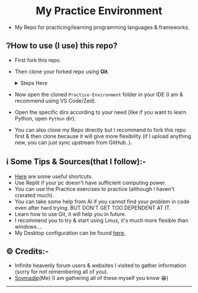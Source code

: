 <h1 align="center">
  My Practice Environment
</h1>

- My Repo for practicing/learning programming languages & frameworks.


## ❔How to use (I use) this repo?

- First fork this repo.
- Then clone your forked repo using **Git**.
  <details>
    <summary>Steps Here</summary>
     For Linux (make sure git is installed):-

      ```
      git clone https://github.com/<your_username>/Practice-Environment.git
      ```
     For Windows (altough I recommend to try using Linux):-
      - First install git from [here][1]
      - Then clone:-

      ```
      git clone https://github.com/<your_username>/Practice-Environment.git
      ```
  </details>

- Now open the cloned `Practice-Environment` folder in your IDE (I am & recommend using VS Code/Zed).
- Open the specific dirs according to your need (like if you want to learn Python, open `Python` dir).
- You can also clone my Repo directly but I recommend to fork this repo first & then clone because it will give more flexibility (if I upload anything new, you can just sync upstream from GitHub..).


## ℹ️ Some Tips & Sources(that I follow):-

- [Here][2] are some useful shortcuts.
- Use Replit if your pc doesn't have sufficient computing power.
- You can use the Practice exercises to practice (although I haven't crerated much).
- You can take some help from AI if you cannot find your problem in code even after hard trying. BUT DON'T GET TOO DEPENDENT AT IT.
- Learn how to use Git, it will help you in future.
- I recommend you to try & start using Linux, it's much more flexible than windows....
- My Desktop configuration can be found [here.](https://github.com/soymadip/HyprDE)


## ©️ Credits:-

- Infinite heavenly forum users & websites I visited to gather information (sorry for not remembering all of you).
- [Soymadip][m](Me) (I am gathering all of these myself you know 😁)


---
[1]: https://git-scm.com/download/win
[2]: ./Useful-Shortcuts.md
[cdh]: https://www.youtube.com/@CodeWithHarry
[rp]: https://replit.com/@codewithharry
[m]: https://github.com/soymadip
